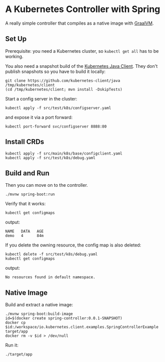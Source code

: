 # A Kubernetes Controller with Spring

A really simple controller that compiles as a native image with [GraalVM](https://github.com/oracle/graal).

## Set Up

Prerequisite:  you need a Kubernetes cluster, so `kubectl get all` has to be working. 

You also need a snapshot build of the [Kubernetes Java Client](https://github.com/kubernetes-client/java). They don't publish snapshots so you have to build it locally:

```
git clone https://github.com/kubernetes-client/java /tmp/kubernetes/client
(cd /tmp/kubernetes/client; mvn install -DskipTests)
```

Start a config server in the cluster:

```
kubectl apply -f src/test/k8s/configserver.yaml
```

and expose it via a port forward:

```
kubectl port-forward svc/configserver 8888:80
```

## Install CRDs

```
kubectl apply -f src/main/k8s/base/configclient.yaml
kubectl apply -f src/test/k8s/debug.yaml
```

## Build and Run


Then you can move on to the controller.

```
./mvnw spring-boot:run
```

Verify that it works:

```
kubectl get configmaps
```

output:

```
NAME   DATA   AGE
demo   4      84m
```

If you delete the owning resource, the config map is also deleted:

```
kubectl delete -f src/test/k8s/debug.yaml
kubectl get configmaps
```

output:

```
No resources found in default namespace.
```

## Native Image

Build and extract a native image:

```
./mvnw spring-boot:build-image
id=$(docker create spring-controller:0.0.1-SNAPSHOT)
docker cp $id:/workspace/io.kubernetes.client.examples.SpringControllerExample target/app
docker rm -v $id > /dev/null
```

Run it:

```
./target/app
```